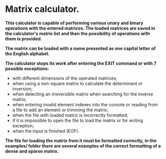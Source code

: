 # Matrix calculator.

**This calculator is capable of performing various unary and binary operations with the entered matrices. 
The loaded matrices are saved in the calculator's matrix list and then the possibility of operations 
with them is provided.**

**The matrix can be loaded with a name presented as one capital letter of the English alphabet.**

**The calculator stops its work after entering the EXIT command or with 7 possible exceptions:**
- with different dimensions of the operated matrices;
- when using a non-square matrix to calculate the determinant or inversion;
- when detecting an irreversible matrix when searching for the inverse matrix;
- when entering invalid element indexes into the console or reading from a file to add an element 
or trimming the matrix;
- when the file with loaded matrix is incorrectly formatted;
- if it is impossible to open the file to load the matrix or for writing exception;
- when the input is finished (EOF).

**The file for loading the matrix from it must be formatted correctly, in the examples/ folder 
there are several examples of the correct formatting of a dense and sparse matrix.**
